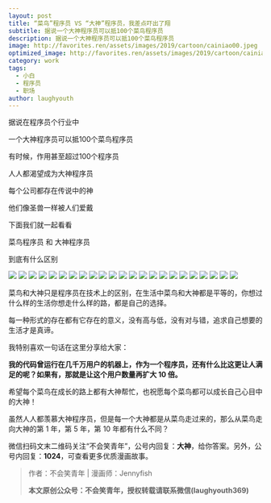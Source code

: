 ```yaml
---
layout: post
title: “菜鸟”程序员 VS “大神”程序员，我差点吓出了翔
subtitle: 据说一个大神程序员可以抵100个菜鸟程序员
description: 据说一个大神程序员可以抵100个菜鸟程序员
image: http://favorites.ren/assets/images/2019/cartoon/cainiao00.jpeg
optimized_image: http://favorites.ren/assets/images/2019/cartoon/cainiao00.jpeg
category: work
tags:
  - 小白
  - 程序员
  - 职场
author: laughyouth
---
```


据说在程序员个行业中

一个大神程序员可以抵100个菜鸟程序员

有时候，作用甚至超过100个程序员

 
人人都渴望成为大神程序员

每个公司都存在传说中的神

他们像圣兽一样被人们爱戴

 
下面我们就一起看看

菜鸟程序员 和 大神程序员

到底有什么区别

![](http://favorites.ren/assets/images/2019/cartoon/cainiao01.jpg)
![](http://favorites.ren/assets/images/2019/cartoon/cainiao02.jpg)
![](http://favorites.ren/assets/images/2019/cartoon/cainiao03.jpg)
![](http://favorites.ren/assets/images/2019/cartoon/cainiao04.jpg)
![](http://favorites.ren/assets/images/2019/cartoon/cainiao05.jpg)
![](http://favorites.ren/assets/images/2019/cartoon/cainiao06.jpg)
![](http://favorites.ren/assets/images/2019/cartoon/cainiao07.jpg)
![](http://favorites.ren/assets/images/2019/cartoon/cainiao08.jpg)
![](http://favorites.ren/assets/images/2019/cartoon/cainiao09.jpg)
![](http://favorites.ren/assets/images/2019/cartoon/cainiao10.jpg)
![](http://favorites.ren/assets/images/2019/cartoon/cainiao11.jpg)
![](http://favorites.ren/assets/images/2019/cartoon/cainiao12.jpg)
![](http://favorites.ren/assets/images/2019/cartoon/cainiao13.jpg)
![](http://favorites.ren/assets/images/2019/cartoon/cainiao14.jpg)
![](http://favorites.ren/assets/images/2019/cartoon/cainiao15.jpg)
![](http://favorites.ren/assets/images/2019/cartoon/cainiao16.jpg)
![](http://favorites.ren/assets/images/2019/cartoon/cainiao17.jpg)
![](http://favorites.ren/assets/images/2019/cartoon/cainiao18.jpg)
![](http://favorites.ren/assets/images/2019/cartoon/cainiao19.jpg)
![](http://favorites.ren/assets/images/2019/cartoon/cainiao20.jpg)
![](http://favorites.ren/assets/images/2019/cartoon/cainiao21.jpg)
![](http://favorites.ren/assets/images/2019/cartoon/cainiao22.jpg)
![](http://favorites.ren/assets/images/2019/cartoon/cainiao23.jpg)

菜鸟和大神只是程序员在技术上的区别，在生活中菜鸟和大神都是平等的，你想过什么样的生活你想走什么样的路，都是自己的选择。
 
每一种形式的存在都有它存在的意义，没有高与低，没有对与错，追求自己想要的生活才是真谛。
 
我特别喜欢一句话在这里分享给大家：
 
**我的代码曾运行在几千万用户的机器上，作为一个程序员，还有什么比这更让人满足的呢？如果有，那就是让这个用户数量再扩大 10 倍。**
 
希望每个菜鸟在成长的路上都有大神帮忙，也祝愿每个菜鸟都可以成长自己心目中的大神！
 
虽然人人都羡慕大神程序员，但是每一个大神都是从菜鸟走过来的，那么从菜鸟走向大神的第 1 年，第 5 年，第  10 年都有什么不同？
 
微信扫码文末二维码关注“不会笑青年”，公号内回复：**大神**，给你答案。另外，公号内回复：**1024**，可查看更多优质漫画故事。

>作者：不会笑青年 | 漫画师：Jennyfish
>
>**本文原创公众号：不会笑青年，授权转载请联系微信(laughyouth369)**
